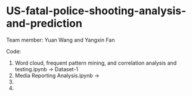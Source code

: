 # US-fatal-police-shooting-analysis-and-prediction
Team member: Yuan Wang and Yangxin Fan

Code: 
1. Word cloud, frequent pattern mining, and correlation analysis and testing.ipynb -> Dataset-1
2. Media Reporting Analysis.ipynb -> 
3. 
4. 

